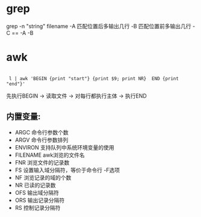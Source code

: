 # grep
grep -n "string" filename
 -A 匹配位置后多输出几行
 -B 匹配位置前多输出几行
 -C  ==  -A -B

# awk

```

 l | awk 'BEGIN {print "start"} {print $9; print NR}  END {print "end"}'

```

先执行BEGIN -> 读取文件 -> 对每行都执行主体 -> 执行END

## 内置变量:
- ARGC               命令行参数个数
- ARGV               命令行参数排列
- ENVIRON            支持队列中系统环境变量的使用
- FILENAME           awk浏览的文件名
- FNR                浏览文件的记录数
- FS                 设置输入域分隔符，等价于命令行 -F选项
- NF                 浏览记录的域的个数
- NR                 已读的记录数
- OFS                输出域分隔符
- ORS                输出记录分隔符
- RS                 控制记录分隔符

 
